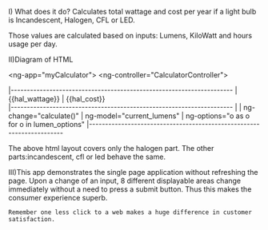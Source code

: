 I) What does it do?
   Calculates total wattage and cost per year if a light bulb is
   Incandescent, Halogen, CFL or LED.
   
   Those values are calculated based on inputs: Lumens, KiloWatt and hours usage
   per day.
   
II)Diagram of HTML

<ng-app="myCalculator">
<ng-controller="CalculatorController">

|---------------------------------------------------------------------
| {{hal_wattage}}
| {{hal_cost}}    
|---------------------------------------------------------------------
|
| ng-change="calculate()"
| ng-model="current_lumens"
| ng-options="o as o for o in lumen_options"
|----------------------------------------------------------------------
  
The above html layout covers only the  halogen part.
The other parts:incandescent, cfl or led behave the same.

III)This app demonstrates the single page application without refreshing the page.
    Upon a change of an input, 8 different displayable areas change immediately
    without a need to press a submit button.
    Thus this makes the consumer experience superb.
    
    Remember one less click to a web makes a huge difference in customer
    satisfaction.